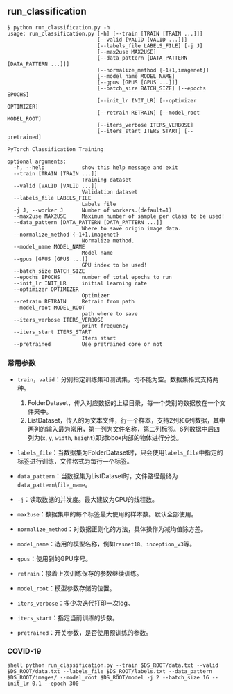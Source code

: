 ## run_classification
```shell
$ python run_classification.py -h
usage: run_classification.py [-h] [--train [TRAIN [TRAIN ...]]]
                             [--valid [VALID [VALID ...]]]
                             [--labels_file LABELS_FILE] [-j J]
                             [--max2use MAX2USE]
                             [--data_pattern [DATA_PATTERN [DATA_PATTERN ...]]]
                             [--normalize_method {-1+1,imagenet}]
                             [--model_name MODEL_NAME]
                             [--gpus [GPUS [GPUS ...]]]
                             [--batch_size BATCH_SIZE] [--epochs EPOCHS]
                             [--init_lr INIT_LR] [--optimizer OPTIMIZER]
                             [--retrain RETRAIN] [--model_root MODEL_ROOT]
                             [--iters_verbose ITERS_VERBOSE]
                             [--iters_start ITERS_START] [--pretrained]

PyTorch Classification Training

optional arguments:
  -h, --help            show this help message and exit
  --train [TRAIN [TRAIN ...]]
                        Training dataset
  --valid [VALID [VALID ...]]
                        Validation dataset
  --labels_file LABELS_FILE
                        Labels file
  -j J, --worker J      Number of workers.(default=1)
  --max2use MAX2USE     Maximum number of sample per class to be used!
  --data_pattern [DATA_PATTERN [DATA_PATTERN ...]]
                        Where to save origin image data.
  --normalize_method {-1+1,imagenet}
                        Normalize method.
  --model_name MODEL_NAME
                        Model name
  --gpus [GPUS [GPUS ...]]
                        GPU index to be used!
  --batch_size BATCH_SIZE
  --epochs EPOCHS       number of total epochs to run
  --init_lr INIT_LR     initial learning rate
  --optimizer OPTIMIZER
                        Optimizer
  --retrain RETRAIN     Retrain from path
  --model_root MODEL_ROOT
                        path where to save
  --iters_verbose ITERS_VERBOSE
                        print frequency
  --iters_start ITERS_START
                        Iters start
  --pretrained          Use pretrained core or not
```

### 常用参数

* `train`，`valid`：分别指定训练集和测试集，均不能为空。数据集格式支持两种。
  1. FolderDataset，传入对应数据的上级目录，每一个类别的数据放在一个文件夹中。
  2. ListDataset，传入的为文本文件，行一个样本，支持2列和6列数据，其中两列的输入最为常用，第一列为文件名称，第二列标签。6列数据中后四列为(`x`, `y`, `width`, `height`)即对bbox内部的物体进行分类。

* `labels_file`：当数据集为FolderDataset时，只会使用`labels_file`中指定的标签进行训练，文件格式为每行一个标签。
* `data_pattern`：当数据集为ListDataset时，文件路径最终为`data_pattern`\\`file_name`。
* `-j`：读取数据的并发度。最大建议为CPU的线程数。
* `max2use`：数据集中的每个标签最大使用的样本数。默认全部使用。
* `normalize_method`：对数据正则化的方法，具体操作为减均值除方差。
* `model_name`：选用的模型名称，例如`resnet18`、`inception_v3`等。
* `gpus`：使用到的GPU序号。
* `retrain`：接着上次训练保存的参数继续训练。
* `model_root`：模型参数存储的位置。
* `iters_verbose`：多少次迭代打印一次log。
* `iters_start`：指定当前训练的步数。
* `pretrained`：开关参数，是否使用预训练的参数。

### COVID-19
``shell
python run_classification.py --train $DS_ROOT/data.txt --valid $DS_ROOT/data.txt --labels_file $DS_ROOT/labels.txt
 --data_pattern $DS_ROOT/images/ --model_root $DS_ROOT/model -j 2 --batch_size 16 --init_lr 0.1 --epoch 300
``